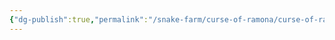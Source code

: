 ```yaml
---
{"dg-publish":true,"permalink":"/snake-farm/curse-of-ramona/curse-of-ramona/","noteIcon":""}
---
```


